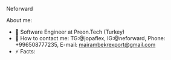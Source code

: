 Neforward

About me:

* 🔭 Software Engineer at Preon.Tech (Turkey)
* 📩 How to contact me: TG:@jopaflex, IG:@neforward, Phone: +996508777235, E-mail: mairambekrexport@gmail.com
* ⚡ Facts: 
